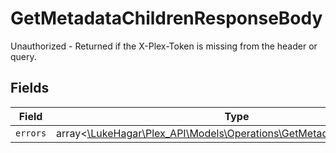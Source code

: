 # GetMetadataChildrenResponseBody

Unauthorized - Returned if the X-Plex-Token is missing from the header or query.


## Fields

| Field                                                                                                                          | Type                                                                                                                           | Required                                                                                                                       | Description                                                                                                                    |
| ------------------------------------------------------------------------------------------------------------------------------ | ------------------------------------------------------------------------------------------------------------------------------ | ------------------------------------------------------------------------------------------------------------------------------ | ------------------------------------------------------------------------------------------------------------------------------ |
| `errors`                                                                                                                       | array<[\LukeHagar\Plex_API\Models\Operations\GetMetadataChildrenErrors](../../Models/Operations/GetMetadataChildrenErrors.md)> | :heavy_minus_sign:                                                                                                             | N/A                                                                                                                            |